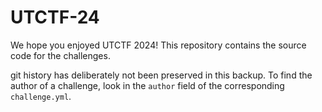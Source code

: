 # UTCTF-24

We hope you enjoyed UTCTF 2024! This repository contains the source code for the challenges.

git history has deliberately not been preserved in this backup. To find the author of a challenge, look in the `author` field of the corresponding `challenge.yml`.
